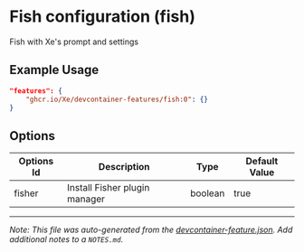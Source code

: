 
# Fish configuration (fish)

Fish with Xe's prompt and settings

## Example Usage

```json
"features": {
    "ghcr.io/Xe/devcontainer-features/fish:0": {}
}
```

## Options

| Options Id | Description | Type | Default Value |
|-----|-----|-----|-----|
| fisher | Install Fisher plugin manager | boolean | true |



---

_Note: This file was auto-generated from the [devcontainer-feature.json](https://github.com/Xe/devcontainer-features/blob/main/src/fish/devcontainer-feature.json).  Add additional notes to a `NOTES.md`._
